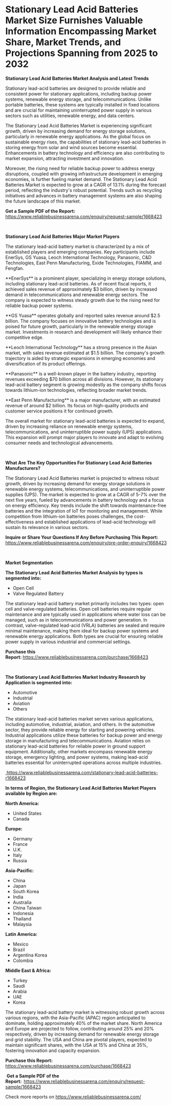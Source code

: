 <p><h1>Stationary Lead Acid Batteries Market Size Furnishes Valuable Information Encompassing Market Share, Market Trends, and Projections Spanning from 2025 to 2032</h1></p><p><strong>Stationary Lead Acid Batteries Market Analysis and Latest Trends</strong></p>
<p><p>Stationary lead-acid batteries are designed to provide reliable and consistent power for stationary applications, including backup power systems, renewable energy storage, and telecommunications. Unlike portable batteries, these systems are typically installed in fixed locations and are crucial for maintaining uninterrupted power supply in various sectors such as utilities, renewable energy, and data centers.</p><p>The Stationary Lead Acid Batteries Market is experiencing significant growth, driven by increasing demand for energy storage solutions, particularly in renewable energy applications. As the global focus on sustainable energy rises, the capabilities of stationary lead-acid batteries in storing energy from solar and wind sources become essential. Enhancements in battery technology and efficiency are also contributing to market expansion, attracting investment and innovation.</p><p>Moreover, the rising need for reliable backup power to address energy disruptions, coupled with growing infrastructure development in emerging economies, is further fueling market demand. The Stationary Lead Acid Batteries Market is expected to grow at a CAGR of 13.1% during the forecast period, reflecting the industry's robust potential. Trends such as recycling initiatives and advances in battery management systems are also shaping the future landscape of this market.</p></p>
<p><strong>Get a Sample PDF of the Report:&nbsp;</strong> <a href="https://www.reliablebusinessarena.com/enquiry/request-sample/1668423?utm_campaign=3515&utm_medium=2&utm_source=Github&utm_content=ia&utm_term=07042025&utm_id=stationary-lead-acid-batteries">https://www.reliablebusinessarena.com/enquiry/request-sample/1668423</a></p>
<p>&nbsp;</p>
<p><strong>Stationary Lead Acid Batteries Major Market Players</strong></p>
<p><p>The stationary lead-acid battery market is characterized by a mix of established players and emerging companies. Key participants include EnerSys, GS Yuasa, Leoch International Technology, Panasonic, C&D Technologies, East Penn Manufacturing, Exide Technologies, FIAMM, and Fengfan.</p><p>**EnerSys** is a prominent player, specializing in energy storage solutions, including stationary lead-acid batteries. As of recent fiscal reports, it achieved sales revenue of approximately $3 billion, driven by increased demand in telecommunications and renewable energy sectors. The company is expected to witness steady growth due to the rising need for reliable backup power systems.</p><p>**GS Yuasa** operates globally and reported sales revenue around $2.5 billion. The company focuses on innovative battery technologies and is poised for future growth, particularly in the renewable energy storage market. Investments in research and development will likely enhance their competitive edge.</p><p>**Leoch International Technology** has a strong presence in the Asian market, with sales revenue estimated at $1.5 billion. The company's growth trajectory is aided by strategic expansions in emerging economies and diversification of its product offerings. </p><p>**Panasonic** is a well-known player in the battery industry, reporting revenues exceeding $70 billion across all divisions. However, its stationary lead-acid battery segment is growing modestly as the company shifts focus towards lithium-ion technologies, reflecting broader market trends.</p><p>**East Penn Manufacturing** is a major manufacturer, with an estimated revenue of around $2 billion. Its focus on high-quality products and customer service positions it for continued growth.</p><p>The overall market for stationary lead-acid batteries is expected to expand, driven by increasing reliance on renewable energy systems, telecommunications, and uninterruptible power supply (UPS) applications. This expansion will prompt major players to innovate and adapt to evolving consumer needs and technological advancements.</p></p>
<p>&nbsp;</p>
<p><strong>What Are The Key Opportunities For Stationary Lead Acid Batteries Manufacturers?</strong></p>
<p><p>The Stationary Lead Acid Batteries market is projected to witness robust growth, driven by increasing demand for energy storage solutions in renewable energy systems, telecommunications, and uninterruptible power supplies (UPS). The market is expected to grow at a CAGR of 5-7% over the next five years, fueled by advancements in battery technology and a focus on energy efficiency. Key trends include the shift towards maintenance-free batteries and the integration of IoT for monitoring and management. While competition from lithium-ion batteries poses challenges, the cost-effectiveness and established applications of lead-acid technology will sustain its relevance in various sectors.</p></p>
<p><strong>Inquire or Share Your Questions If Any Before Purchasing This Report:</strong> <a href="https://www.reliablebusinessarena.com/enquiry/pre-order-enquiry/1668423?utm_campaign=3515&utm_medium=2&utm_source=Github&utm_content=ia&utm_term=07042025&utm_id=stationary-lead-acid-batteries">https://www.reliablebusinessarena.com/enquiry/pre-order-enquiry/1668423</a></p>
<p>&nbsp;</p>
<p><strong>Market Segmentation</strong></p>
<p><strong>The Stationary Lead Acid Batteries Market Analysis by types is segmented into:</strong></p>
<p><ul><li>Open Cell</li><li>Valve Regulated Battery</li></ul></p>
<p><p>The stationary lead-acid battery market primarily includes two types: open cell and valve-regulated batteries. Open cell batteries require regular maintenance and are typically used in applications where water loss can be managed, such as in telecommunications and power generation. In contrast, valve-regulated lead-acid (VRLA) batteries are sealed and require minimal maintenance, making them ideal for backup power systems and renewable energy applications. Both types are crucial for ensuring reliable power supply in various industrial and commercial settings.</p></p>
<p><strong>Purchase this Report:&nbsp;</strong><a href="https://www.reliablebusinessarena.com/purchase/1668423?utm_campaign=3515&utm_medium=2&utm_source=Github&utm_content=ia&utm_term=07042025&utm_id=stationary-lead-acid-batteries">https://www.reliablebusinessarena.com/purchase/1668423</a></p>
<p>&nbsp;</p>
<p><strong>The Stationary Lead Acid Batteries Market Industry Research by Application is segmented into:</strong></p>
<p><ul><li>Automotive</li><li>Industrial</li><li>Aviation</li><li>Others</li></ul></p>
<p><p>The stationary lead-acid batteries market serves various applications, including automotive, industrial, aviation, and others. In the automotive sector, they provide reliable energy for starting and powering vehicles. Industrial applications utilize these batteries for backup power and energy storage in manufacturing and telecommunications. Aviation relies on stationary lead-acid batteries for reliable power in ground support equipment. Additionally, other markets encompass renewable energy storage, emergency lighting, and power systems, making lead-acid batteries essential for uninterrupted operations across multiple industries.</p></p>
<p><a href="https://www.reliablebusinessarena.com/stationary-lead-acid-batteries-r1668423?utm_campaign=3515&utm_medium=2&utm_source=Github&utm_content=ia&utm_term=07042025&utm_id=stationary-lead-acid-batteries">&nbsp;https://www.reliablebusinessarena.com/stationary-lead-acid-batteries-r1668423</a></p>
<p><strong>In terms of Region, the Stationary Lead Acid Batteries Market Players available by Region are:</strong></p>
<p>
    <p> <strong> North America: </strong>
        <ul>
            <li>United States</li>
            <li>Canada</li>
        </ul>
        </p> 
    <p> <strong> Europe: </strong>
        <ul>
            <li>Germany</li>
            <li>France</li>
            <li>U.K.</li>
            <li>Italy</li>
            <li>Russia</li>
        </ul>
        </p> 
    <p> <strong> Asia-Pacific: </strong>
        <ul>
            <li>China</li>
            <li>Japan</li>
            <li>South Korea</li>
            <li>India</li>
            <li>Australia</li>
            <li>China Taiwan</li>
            <li>Indonesia</li>
            <li>Thailand</li>
            <li>Malaysia</li>
        </ul>
        </p> 
    <p> <strong> Latin America: </strong>
        <ul>
            <li>Mexico</li>
            <li>Brazil</li>
            <li>Argentina Korea</li>
            <li>Colombia</li>
        </ul>
        </p> 
    <p> <strong> Middle East & Africa: </strong>
        <ul>
            <li>Turkey</li>
            <li>Saudi</li>
            <li>Arabia</li>
            <li>UAE</li>
            <li>Korea</li>
        </ul>
    </p>
    </p>
<p><p>The stationary lead-acid battery market is witnessing robust growth across various regions, with the Asia-Pacific (APAC) region anticipated to dominate, holding approximately 40% of the market share. North America and Europe are projected to follow, contributing around 25% and 20% respectively, driven by increasing demand for renewable energy storage and grid stability. The USA and China are pivotal players, expected to maintain significant shares, with the USA at 15% and China at 35%, fostering innovation and capacity expansion.</p></p>
<p><strong>Purchase this Report: </strong><a href="https://www.reliablebusinessarena.com/purchase/1668423?utm_campaign=3515&utm_medium=2&utm_source=Github&utm_content=ia&utm_term=07042025&utm_id=stationary-lead-acid-batteries">https://www.reliablebusinessarena.com/purchase/1668423</a></p>
<p>&nbsp;<strong>Get a Sample PDF of the Report:&nbsp;&nbsp;</strong><a href="https://www.reliablebusinessarena.com/enquiry/request-sample/1668423?utm_campaign=3515&utm_medium=2&utm_source=Github&utm_content=ia&utm_term=07042025&utm_id=stationary-lead-acid-batteries">https://www.reliablebusinessarena.com/enquiry/request-sample/1668423</a></p>
<p><strong></strong></p>
<p>Check more reports on <a href="https://www.reliablebusinessarena.com/?utm_campaign=3515&utm_medium=2&utm_source=Github&utm_content=ia&utm_term=07042025&utm_id=stationary-lead-acid-batteries">https://www.reliablebusinessarena.com/</a></p>